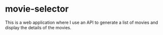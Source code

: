 # movie-selector
 This is a web application where I use an API to generate a list of movies and display the details of the movies.
